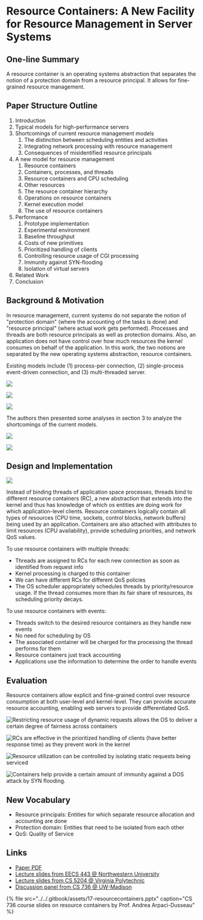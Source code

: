 # Resource Containers: A New Facility for Resource Management in Server Systems

## One-line Summary

A resource container is an operating systems abstraction that separates the notion of a protection domain from a resource principal. It allows for fine-grained resource management.

## Paper Structure Outline

1. Introduction
2. Typical models for high-performance servers
3. Shortcomings of current resource management models
   1. The distinction between scheduling entities and activities
   2. Integrating network processing with resource management
   3. Consequences of misidentified resource principals
4. A new model for resource management
   1. Resource containers
   2. Containers, processes, and threads
   3. Resource containers and CPU scheduling
   4. Other resources
   5. The resource container hierarchy
   6. Operations on resource containers
   7. Kernel execution model
   8. The use of resource containers
5. Performance
   1. Prototype implementation
   2. Experimental environment
   3. Baseline throughput
   4. Costs of new primitives
   5. Prioritized handling of clients
   6. Controlling resource usage of CGI processing
   7. Immunity against SYN-flooding
   8. Isolation of virtual servers
6. Related Work
7. Conclusion

## Background & Motivation

In resource management, current systems do not separate the notion of "protection domain" \(where the accounting of the tasks is done\) and "resource principal" \(where actual work gets performed\). Processes and threads are both resource principals as well as protection domains. Also, an application does not have control over how much resources the kernel consumes on behalf of the application. In this work, the two notions are separated by the new operating systems abstraction, resource containers.

Existing models include \(1\) process-per connection, \(2\) single-process event-driven connection, and \(3\) multi-threaded server.

![](../../.gitbook/assets/screen-shot-2021-01-02-at-11.14.37-pm.png)

![](../../.gitbook/assets/screen-shot-2021-01-02-at-11.14.49-pm.png)

![](../../.gitbook/assets/screen-shot-2021-01-02-at-11.15.01-pm.png)

The authors then presented some analyses in section 3 to analyze the shortcomings of the current models.

![](../../.gitbook/assets/screen-shot-2021-01-02-at-11.54.07-pm.png)

![](../../.gitbook/assets/screen-shot-2021-01-02-at-11.54.16-pm.png)

## Design and Implementation

![](../../.gitbook/assets/screen-shot-2021-01-02-at-11.55.11-pm.png)

Instead of binding threads of application space processes, threads bind to different resource containers \(RC\), a new abstraction that extends into the kernel and thus has knowledge of which os entities are doing work for which application-level clients. Resource containers logically contain all types of resources \(CPU time, sockets, control blocks, network buffers\) being used by an application. Containers are also attached with attributes to limit resources \(CPU availability\), provide scheduling priorities, and network QoS values.

To use resource containers with multiple threads:

* Threads are assigned to RCs for each new connection as soon as identified from request info
* Kernel processing is charged to this container
* We can have different RCs for different QoS policies
* The OS scheduler appropriately schedules threads by priority/resource usage. If the thread consumes more than its fair share of resources, its scheduling priority decays.

To use resource containers with events:

* Threads switch to the desired resource containers as they handle new events
* No need for scheduling by OS
* The associated container will be charged for the processing the thread performs for them
* Resource containers just track accounting
* Applications use the information to determine the order to handle events

## Evaluation

Resource containers allow explicit and fine-grained control over resource consumption at both user-level and kernel-level. They can provide accurate resource accounting, enabling web servers to provide differentiated QoS.

![Restricting resource usage of dynamic requests allows the OS to deliver a certain degree of fairness across containers](../../.gitbook/assets/screen-shot-2021-01-02-at-11.48.40-pm.png)

![RCs are effective in the prioritized handling of clients \(have better response time\) as they prevent work in the kernel](../../.gitbook/assets/screen-shot-2021-01-02-at-11.48.55-pm.png)

![Resource utilization can be controlled by isolating static requests being serviced](../../.gitbook/assets/screen-shot-2021-01-02-at-11.49.02-pm.png)

![Containers help provide a certain amount of immunity against a DOS attack by SYN flooding.](../../.gitbook/assets/screen-shot-2021-01-02-at-11.52.24-pm.png)

## New Vocabulary

* Resource principals: Entities for which separate resource allocation and accounting are done
* Protection domain: Entities that need to be isolated from each other
* QoS: Quality of Service

## Links

* [Paper PDF](https://www.usenix.org/legacy/publications/library/proceedings/osdi99/full_papers/banga/banga.pdf)
* [Lecture slides from EECS 443 @ Northwestern University](https://users.cs.northwestern.edu/~fabianb/classes/eecs-443-w09/lectures/RContainers.pdf)
* [Lecture slides from CS 5204 @ Virginia Polytechnic](http://courses.cs.vt.edu/~cs5204/fall14-butt/lectures/ResourceContainers.pdf)
* [Discussion panel from CS 736 @ UW-Madison](http://pages.cs.wisc.edu/~swift/classes/cs736-fa12/blog/2012/10/resource_containers_a_new_faci.html)

{% file src="../../.gitbook/assets/17-resourcecontainers.pptx" caption="CS 736 course slides on resource containers by Prof. Andrea Arpaci-Dusseau" %}

